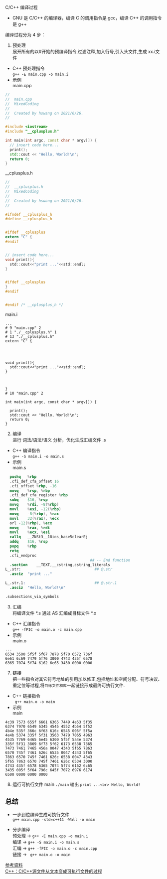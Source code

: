 C/C++ 编译过程<br>
* GNU 是 C/C++ 的编译器，编译 C 的调用指令是 gcc，编译 C++ 的调用指令是 g++

编译过程分为 4 步：<br>
1. 预处理<br>
  展开所有的以#开始的预编译指令,过滤注释,加入行号,引入头文件,生成 xx.i文件<br>
  * C++ 预处理指令<br>
  `g++ -E main.cpp -o main.i`
  * 示例<br>
  main.cpp
  ```.cpp
  //
//  main.cpp
//  MixedCoding
//
//  Created by hswang on 2021/6/26.
//

#include <iostream>
#include "__cplusplus.h"

int main(int argc, const char * argv[]) {
    // insert code here...
    print();
    std::cout << "Hello, World!\n";
    return 0;
}
  ```
  
  __cplusplus.h
  ```.h
  //
//  __cplusplus.h
//  MixedCoding
//
//  Created by hswang on 2021/6/26.
//

#ifndef __cplusplus_h
#define __cplusplus_h


#ifdef __cplusplus
extern "C" {
#endif


// insert code here...
void print(){
    std::cout<<"print ..."<<std::endl;
}


#ifdef __cplusplus
}
#endif


#endif /* __cplusplus_h */

  ```
  main.i 
  ```.i
  ...
# 9 "main.cpp" 2
# 1 "./__cplusplus.h" 1
# 13 "./__cplusplus.h"
extern "C" {




void print(){
    std::cout<<"print ..."<<std::endl;
}



}
# 10 "main.cpp" 2

int main(int argc, const char * argv[]) {

    print();
    std::cout << "Hello, World!\n";
    return 0;
}

  ```
2. 编译<br>
  进行 词法/语法/语义 分析，优化生成汇编文件 .s<br>
  * C++ 编译指令<br>
  `g++ -S main.i -o main.s`
  * 示例<br>
  main.s
  ```.s
  	pushq	%rbp
	.cfi_def_cfa_offset 16
	.cfi_offset %rbp, -16
	movq	%rsp, %rbp
	.cfi_def_cfa_register %rbp
	subq	$16, %rsp
	movq	%rdi, -8(%rbp)
	movl	%esi, -12(%rbp)
	movq	-8(%rbp), %rax
	movl	32(%rax), %ecx
	orl	-12(%rbp), %ecx
	movq	%rax, %rdi
	movl	%ecx, %esi
	callq	__ZNSt3__18ios_base5clearEj
	addq	$16, %rsp
	popq	%rbp
	retq
	.cfi_endproc
                                        ## -- End function
	.section	__TEXT,__cstring,cstring_literals
L_.str:                                 ## @.str
	.asciz	"print ..."

L_.str.1:                               ## @.str.1
	.asciz	"Hello, World!\n"

.subsections_via_symbols
  ```
3. 汇编<br>
  将编译文件 *.s 通过 AS 汇编成目标文件 *.o<br>
  * C++ 汇编指令<br>
  `g++ -fPIC -o main.o -c main.cpp`
  * 示例<br>
  main.o
  ```.o
  ...
6534 3500 5f5f 5f67 7878 5f70 6572 736f
6e61 6c69 7479 5f76 3000 4743 435f 6578
6365 7074 5f74 6162 6c65 3430 0000 0000
  ```
7. 链接<br>
  把一些指令对其它符号地址的引用加以修正,包括地址和空间分配、符号决议、重定位等过程,将`目标文件和库`一起链接形成最终可执行文件.<br>
  * C++ 链接指令<br>
  ` g++ main.o -o main`
  * 示例<br>
  main
  ```
4c39 7573 655f 6661 6365 7449 4e53 5f35
6374 7970 6549 6345 4545 4552 4b54 5f52
4b4e 535f 366c 6f63 616c 6545 005f 5f5a
4e4b 5374 335f 5f31 3563 7479 7065 4963
4535 7769 6465 6e45 6300 5f5f 5a4e 5374
335f 5f31 3869 6f73 5f62 6173 6538 7365
7473 7461 7465 456a 0047 4343 5f65 7863
6570 745f 7461 626c 6535 0047 4343 5f65
7863 6570 745f 7461 626c 6538 0047 4343
5f65 7863 6570 745f 7461 626c 6534 3000
4743 435f 6578 6365 7074 5f74 6162 6c65
3435 005f 5f64 796c 645f 7072 6976 6174
6500 0000 0000 0000 
  ```
 8. 运行可执行文件 main
 `./main`
 输出
 `print ...<br>
  Hello, World!`
  
  ## 总结
  * 一步到位编译生成可执行文件<br>
  `g++ main.cpp -std=c++11 -Wall -o main`<br>
  
  * 分步编译<br>
  预处理 -> `g++ -E main.cpp -o main.i`<br>
  编译 -> `g++ -S main.i -o main.s`<br>
  汇编 -> `g++ -fPIC -o main.o -c main.cpp`<br>
  链接 ->  ` g++ main.o -o main`<br>
  
  
  
  
  [参考资料](https://blog.csdn.net/guochangfei/article/details/81562144)<br>
  [C++：C/C++源文件从文本变成可执行文件的过程](https://blog.csdn.net/qq_42441693/article/details/104180660)

